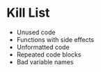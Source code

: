 Kill List
=========
* Unused code
* Functions with side effects
* Unformatted code
* Repeated code blocks
* Bad variable names 

